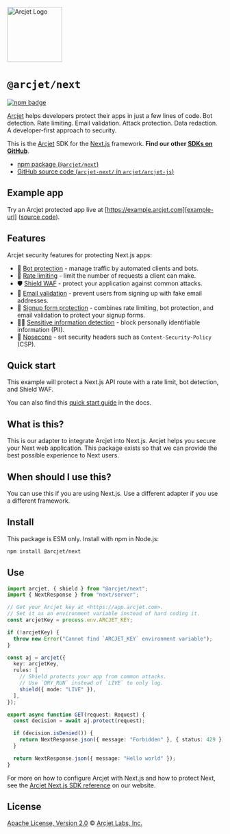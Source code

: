 <a href="https://arcjet.com" target="_arcjet-home">
  <picture>
    <source media="(prefers-color-scheme: dark)" srcset="https://arcjet.com/logo/arcjet-dark-lockup-voyage-horizontal.svg">
    <img src="https://arcjet.com/logo/arcjet-light-lockup-voyage-horizontal.svg" alt="Arcjet Logo" height="128" width="auto">
  </picture>
</a>

# `@arcjet/next`

<p>
  <a href="https://www.npmjs.com/package/@arcjet/next">
    <picture>
      <source media="(prefers-color-scheme: dark)" srcset="https://img.shields.io/npm/v/%40arcjet%2Fnext?style=flat-square&label=%E2%9C%A6Aj&labelColor=000000&color=5C5866">
      <img alt="npm badge" src="https://img.shields.io/npm/v/%40arcjet%2Fnext?style=flat-square&label=%E2%9C%A6Aj&labelColor=ECE6F0&color=ECE6F0">
    </picture>
  </a>
</p>

[Arcjet][arcjet] helps developers protect their apps in just a few lines of
code. Bot detection. Rate limiting. Email validation. Attack protection. Data
redaction. A developer-first approach to security.

This is the [Arcjet][arcjet] SDK for the [Next.js][next-js] framework. **Find
our other [SDKs on GitHub][sdks-github]**.

- [npm package (`@arcjet/next`)](https://www.npmjs.com/package/@arcjet/next)
- [GitHub source code (`arcjet-next/` in `arcjet/arcjet-js`)](https://github.com/arcjet/arcjet-js/tree/main/arcjet-next)

## Example app

Try an Arcjet protected app live at [https://example.arcjet.com][example-url]
([source code][example-source]).

## Features

Arcjet security features for protecting Next.js apps:

- 🤖 [Bot protection][bot-protection-quick-start] - manage traffic by automated
  clients and bots.
- 🛑 [Rate limiting][rate-limiting-quick-start] - limit the number of requests a
  client can make.
- 🛡️ [Shield WAF][shield-quick-start] - protect your application against common
  attacks.
- 📧 [Email validation][email-validation-quick-start] - prevent users from
  signing up with fake email addresses.
- 📝 [Signup form protection][signup-protection-quick-start] - combines rate
  limiting, bot protection, and email validation to protect your signup forms.
- 🕵️‍♂️ [Sensitive information detection][sensitive-info-quick-start] - block
  personally identifiable information (PII).
- 🚅 [Nosecone][nosecone-quick-start] - set security headers such as
  `Content-Security-Policy` (CSP).

## Quick start

This example will protect a Next.js API route with a rate limit, bot detection,
and Shield WAF.

You can also find this [quick start guide][quick-start] in the docs.

## What is this?

This is our adapter to integrate Arcjet into Next.js.
Arcjet helps you secure your Next web application.
This package exists so that we can provide the best possible experience to
Next users.

## When should I use this?

You can use this if you are using Next.js.
Use a different adapter if you use a different framework.

<!-- TODO(@wooorm-arcjet): link `adapters` above when the main repo is up to date. -->

## Install

This package is ESM only.
Install with npm in Node.js:

```sh
npm install @arcjet/next
```

## Use

```ts
import arcjet, { shield } from "@arcjet/next";
import { NextResponse } from "next/server";

// Get your Arcjet key at <https://app.arcjet.com>.
// Set it as an environment variable instead of hard coding it.
const arcjetKey = process.env.ARCJET_KEY;

if (!arcjetKey) {
  throw new Error("Cannot find `ARCJET_KEY` environment variable");
}

const aj = arcjet({
  key: arcjetKey,
  rules: [
    // Shield protects your app from common attacks.
    // Use `DRY_RUN` instead of `LIVE` to only log.
    shield({ mode: "LIVE" }),
  ],
});

export async function GET(request: Request) {
  const decision = await aj.protect(request);

  if (decision.isDenied()) {
    return NextResponse.json({ message: "Forbidden" }, { status: 429 });
  }

  return NextResponse.json({ message: "Hello world" });
}
```

For more on how to configure Arcjet with Next.js and how to protect Next,
see the [Arcjet Next.js SDK reference][arcjet-reference-next] on our website.

## License

[Apache License, Version 2.0][apache-license] © [Arcjet Labs, Inc.][arcjet]

[arcjet-reference-next]: https://docs.arcjet.com/reference/nextjs
[arcjet]: https://arcjet.com
[next-js]: https://nextjs.org/
[quick-start]: https://docs.arcjet.com/get-started?f=next-js
[example-url]: https://example.arcjet.com
[example-source]: https://github.com/arcjet/arcjet-js-example
[apache-license]: http://www.apache.org/licenses/LICENSE-2.0
[bot-protection-quick-start]: https://docs.arcjet.com/bot-protection/quick-start?f=next-js
[rate-limiting-quick-start]: https://docs.arcjet.com/rate-limiting/quick-start?f=next-js
[shield-quick-start]: https://docs.arcjet.com/shield/quick-start?f=next-js
[email-validation-quick-start]: https://docs.arcjet.com/email-validation/quick-start?f=next-js
[signup-protection-quick-start]: https://docs.arcjet.com/signup-protection/quick-start?f=next-js
[sensitive-info-quick-start]: https://docs.arcjet.com/sensitive-info/quick-start?f=next-js
[nosecone-quick-start]: https://docs.arcjet.com/nosecone/quick-start?f=next-js
[sdks-github]: https://github.com/arcjet
